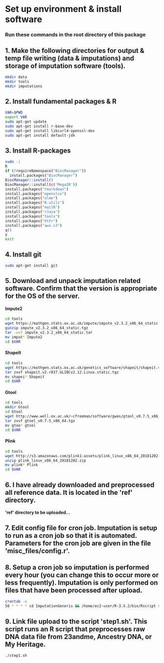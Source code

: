 # Set up environment & install software
### Run these commands in the root directory of this package

## 1. Make the following directories for output & temp file writing (data & imputations) and storage of imputation software (tools).
```bash
mkdir data
mkdir tools
mkdir imputations
```

## 2. Install fundamental packages & R
```bash
VAR=$PWD
export VAR
sudo apt-get update
sudo apt-get install r-base-dev
sudo apt-get install libcurl4-openssl-dev
sudo apt-get install default-jdk
```

## 3. Install R-packages
```bash
sudo -i
R
if (!requireNamespace("BiocManager"))
  install.packages("BiocManager")
BiocManager::install()
BiocManager::install(c('Mega2R'))
install.packages("rmarkdown")
install.packages("openxlsx")
install.packages("nlme")
install.packages("R.utils")
install.packages("mailR")
install.packages("rJava")
install.packages("tools")
install.packages("httr")
install.packages("aws.s3")
q()
y
exit
```

## 4. Install git
```bash
sudo apt-get install git
```

## 5. Download and unpack imputation related software. Confirm that the version is appropriate for the OS of the server.

#### Impute2
```bash
cd tools
wget https://mathgen.stats.ox.ac.uk/impute/impute_v2.3.2_x86_64_static.tgz
gunzip impute_v2.3.2_x86_64_static.tgz
tar -xvf impute_v2.3.2_x86_64_static.tar
mv imput* Impute2
cd $VAR
```

#### ShapeIt
```bash
cd tools
wget https://mathgen.stats.ox.ac.uk/genetics_software/shapeit/shapeit.v2.r837.GLIBCv2.12.Linux.static.tgz
tar zxvf shapeit.v2.r837.GLIBCv2.12.Linux.static.tgz
mv shapei* Shapeit
cd $VAR
```

#### Gtool
```bash
cd tools
mkdir Gtool
cd Gtool
wget http://www.well.ox.ac.uk/~cfreeman/software/gwas/gtool_v0.7.5_x86_64.tgz
tar zxvf gtool_v0.7.5_x86_64.tgz
mv gtoo* gtool
cd $VAR
```

#### Plink
```bash
cd tools
wget http://s3.amazonaws.com/plink1-assets/plink_linux_x86_64_20181202.zip
unzip plink_linux_x86_64_20181202.zip
mv plink* Plink
cd $VAR
```

## 6. I have already downloaded and preprocessed all reference data. It is located in the 'ref' directory. 
#### 'ref' directory to be uploaded...

## 7. Edit config file for cron job. Imputation is setup to run as a cron job so that it is automated. Parameters for the cron job are given in the file 'misc_files/config.r'. 

## 8. Setup a cron job so imputation is performed every hour (you can change this to occur more or less frequently). Imputation is only performed on files that have been processed after upload.
```bash
crontab -e 
50 * * * * cd ImputationGeneris && /home/ec2-user/R-3.5.2/bin/Rscript scripts/imputation_cron_job.R > logs/cron_logs/`date +\%Y\%m\%d\%H\%M\%S`-impute-cron.log 2>&1
```

## 9. Link file upload to the script 'step1.sh'. This script runs an R script that preprocesses raw DNA data file from 23andme, Ancestry DNA, or My Heritage.
```bash
./step1.sh
```

